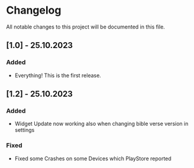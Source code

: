 # Changelog

All notable changes to this project will be documented in this file.

## [1.0] - 25.10.2023

### Added

- Everything! This is the first release.

## [1.2] - 25.10.2023

### Added

- Widget Update now working also when changing bible verse version in settings

### Fixed
- Fixed some Crashes on some Devices which PlayStore reported